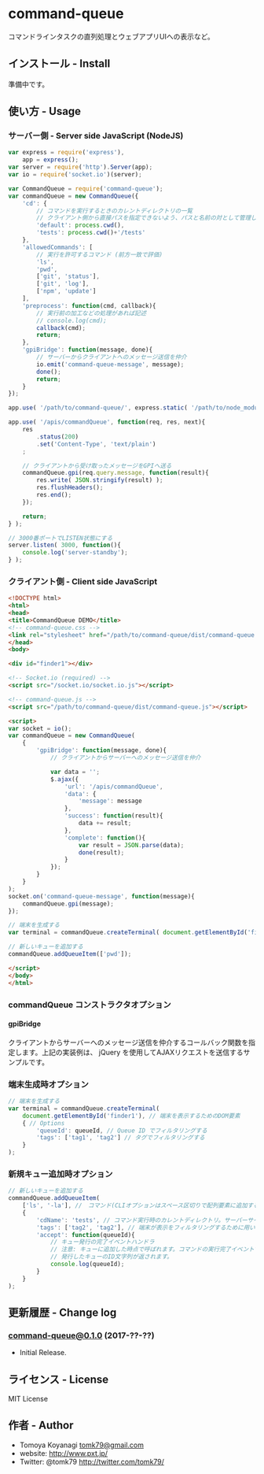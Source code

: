# command-queue

コマンドラインタスクの直列処理とウェブアプリUIへの表示など。

## インストール - Install

準備中です。

## 使い方 - Usage

### サーバー側 - Server side JavaScript (NodeJS)

```js
var express = require('express'),
	app = express();
var server = require('http').Server(app);
var io = require('socket.io')(server);

var CommandQueue = require('command-queue');
var commandQueue = new CommandQueue({
	'cd': {
		// コマンドを実行するときのカレントディレクトリの一覧
		// クライアント側から直接パスを指定できないよう、パスと名前の対として管理します。
		'default': process.cwd(),
		'tests': process.cwd()+'/tests'
	},
	'allowedCommands': [
		// 実行を許可するコマンド (前方一致で評価)
		'ls',
		'pwd',
		['git', 'status'],
		['git', 'log'],
		['npm', 'update']
	],
	'preprocess': function(cmd, callback){
		// 実行前の加工などの処理があれば記述
		// console.log(cmd);
		callback(cmd);
		return;
	},
	'gpiBridge': function(message, done){
		// サーバーからクライアントへのメッセージ送信を仲介
		io.emit('command-queue-message', message);
		done();
		return;
	}
});

app.use( '/path/to/command-queue/', express.static( '/path/to/node_modules/command-queue/' ) );

app.use( '/apis/commandQueue', function(req, res, next){
	res
		.status(200)
		.set('Content-Type', 'text/plain')
	;

	// クライアントから受け取ったメッセージをGPIへ送る
	commandQueue.gpi(req.query.message, function(result){
		res.write( JSON.stringify(result) );
		res.flushHeaders();
		res.end();
	});

	return;
} );

// 3000番ポートでLISTEN状態にする
server.listen( 3000, function(){
	console.log('server-standby');
} );
```

### クライアント側 - Client side JavaScript

```html
<!DOCTYPE html>
<html>
<head>
<title>CommandQueue DEMO</title>
<!-- command-queue.css -->
<link rel="stylesheet" href="/path/to/command-queue/dist/command-queue.css" />
</head>
<body>

<div id="finder1"></div>

<!-- Socket.io (required) -->
<script src="/socket.io/socket.io.js"></script>

<!-- command-queue.js -->
<script src="/path/to/command-queue/dist/command-queue.js"></script>

<script>
var socket = io();
var commandQueue = new CommandQueue(
	{
		'gpiBridge': function(message, done){
			// クライアントからサーバーへのメッセージ送信を仲介

			var data = '';
			$.ajax({
				'url': '/apis/commandQueue',
				'data': {
					'message': message
				},
				'success': function(result){
					data += result;
				},
				'complete': function(){
					var result = JSON.parse(data);
					done(result);
				}
			});
		}
	}
);
socket.on('command-queue-message', function(message){
	commandQueue.gpi(message);
});

// 端末を生成する
var terminal = commandQueue.createTerminal( document.getElementById('finder1') );

// 新しいキューを追加する
commandQueue.addQueueItem(['pwd']);

</script>
</body>
</html>
```

### commandQueue コンストラクタオプション

#### gpiBridge

クライアントからサーバーへのメッセージ送信を仲介するコールバック関数を指定します。上記の実装例は、 jQuery を使用してAJAXリクエストを送信するサンプルです。

### 端末生成時オプション

```js
// 端末を生成する
var terminal = commandQueue.createTerminal(
	document.getElementById('finder1'), // 端末を表示するためのDOM要素
	{ // Options
		'queueId': queueId, // Queue ID でフィルタリングする
		'tags': ['tag1', 'tag2'] // タグでフィルタリングする
	}
);
```

### 新規キュー追加時オプション

```js
// 新しいキューを追加する
commandQueue.addQueueItem(
	['ls', '-la'], //　コマンド(CLIオプションはスペース区切りで配列要素に追加する)
	{
		'cdName': 'tests', // コマンド実行時のカレントディレクトリ。サーバーサイドのオプション `cd` と突き合わせられる。
		'tags': ['tag2', 'tag2'], // 端末が表示をフィルタリングするために用いるタグ。
		'accept': function(queueId){
			// キュー発行の完了イベントハンドラ
			// 注意: キューに追加した時点で呼ばれます。コマンドの実行完了イベントではありません。
			// 発行したキューのID文字列が返されます。
			console.log(queueId);
		}
	}
);
```

## 更新履歴 - Change log

### command-queue@0.1.0 (2017-??-??)

- Initial Release.


## ライセンス - License

MIT License


## 作者 - Author

- Tomoya Koyanagi <tomk79@gmail.com>
- website: <http://www.pxt.jp/>
- Twitter: @tomk79 <http://twitter.com/tomk79/>
